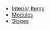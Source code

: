 ---
---

- [Interior Items](/reference/interior-items)
- [Modules](/reference/modules)
- [Stages](/reference/stages)
